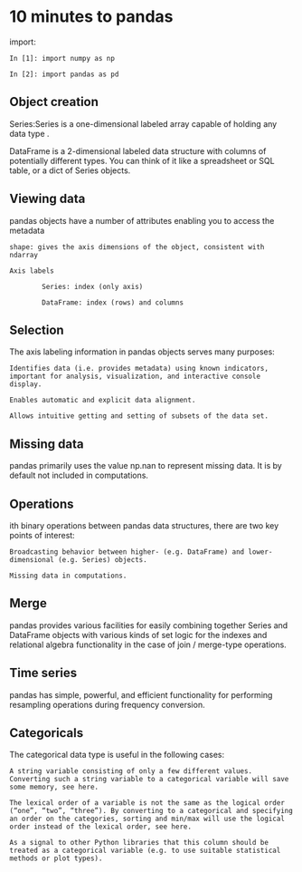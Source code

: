 # 10 minutes to pandas

import:
```
In [1]: import numpy as np

In [2]: import pandas as pd
```

## Object creation

Series:Series is a one-dimensional labeled array capable of holding any data type .

DataFrame is a 2-dimensional labeled data structure with columns of potentially different types. You can think of it like a spreadsheet or SQL table, or a dict of Series objects. 

## Viewing data

pandas objects have a number of attributes enabling you to access the metadata

    shape: gives the axis dimensions of the object, consistent with ndarray

    Axis labels

            Series: index (only axis)

            DataFrame: index (rows) and columns


## Selection

The axis labeling information in pandas objects serves many purposes:

    Identifies data (i.e. provides metadata) using known indicators, important for analysis, visualization, and interactive console display.

    Enables automatic and explicit data alignment.

    Allows intuitive getting and setting of subsets of the data set.


## Missing data

pandas primarily uses the value np.nan to represent missing data. It is by default not included in computations.

## Operations

ith binary operations between pandas data structures, there are two key points of interest:

    Broadcasting behavior between higher- (e.g. DataFrame) and lower-dimensional (e.g. Series) objects.

    Missing data in computations.


## Merge

pandas provides various facilities for easily combining together Series and DataFrame objects with various kinds of set logic for the indexes and relational algebra functionality in the case of join / merge-type operations.

## Time series

pandas has simple, powerful, and efficient functionality for performing resampling operations during frequency conversion.

## Categoricals

The categorical data type is useful in the following cases:

    A string variable consisting of only a few different values. Converting such a string variable to a categorical variable will save some memory, see here.

    The lexical order of a variable is not the same as the logical order (“one”, “two”, “three”). By converting to a categorical and specifying an order on the categories, sorting and min/max will use the logical order instead of the lexical order, see here.

    As a signal to other Python libraries that this column should be treated as a categorical variable (e.g. to use suitable statistical methods or plot types).


